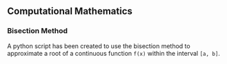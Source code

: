 ## Computational Mathematics
### Bisection Method
A python script has been created to use the bisection method to approximate a root of a continuous function `f(x)` within the interval `[a, b]`.